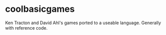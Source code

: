 # coolbasicgames
Ken Tracton and David Ahl's games ported to a useable language. Generally with reference code.
